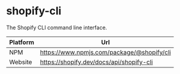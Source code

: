 # shopify-cli

The Shopify CLI command line interface.

| Platform | Url                                                              |
|----------|------------------------------------------------------------------|
| NPM      | https://www.npmjs.com/package/@shopify/cli                       |
| Website  | https://shopify.dev/docs/api/shopify-cli                        |
